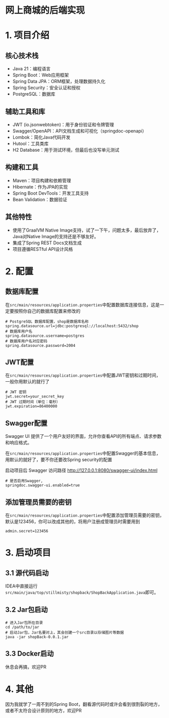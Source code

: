 # 网上商城的后端实现

# 1. 项目介绍

## 核心技术栈

* Java 21：编程语言
* Spring Boot：Web应用框架
* Spring Data JPA：ORM框架，处理数据持久化
* Spring Security：安全认证和授权
* PostgreSQL：数据库

## 辅助工具和库

* JWT (io.jsonwebtoken)：用于身份验证和令牌管理
* Swagger/OpenAPI：API文档生成和可视化（springdoc-openapi）
* Lombok：简化Java代码开发
* Hutool：工具类库
* H2 Database：用于测试环境，但最后也没写单元测试

## 构建和工具

* Maven：项目构建和依赖管理
* Hibernate：作为JPA的实现
* Spring Boot DevTools：开发工具支持
* Bean Validation：数据验证

## 其他特性

* 使用了GraalVM Native Image支持，试了一下午，问题太多，最后放弃了，Java对Native Image的支持还是不够友好。
* 集成了Spring REST Docs文档生成
* 项目遵循RESTful API设计风格

# 2. 配置

## 数据库配置

在`src/main/resources/application.properties`中配置数据库连接信息，这是一定要按照你自己的数据库配置来修改的

``` text
# PostgreSQL 数据库配置，shop是数据库名称
spring.datasource.url=jdbc:postgresql://localhost:5432/shop
# 数据库用户名
spring.datasource.username=postgres
# 数据库用户名对应密码
spring.datasource.password=2004
```

## JWT配置

在`src/main/resources/application.properties`中配置JWT密钥和过期时间，一般你用默认的就行了

``` text
# JWT 密钥
jwt.secret=your_secret_key
# JWT 过期时间（单位：毫秒）
jwt.expiration=86400000
```

## Swagger配置

Swagger UI 提供了一个用户友好的界面，允许你查看API的所有端点、请求参数和响应格式。

在`src/main/resources/application.properties`中配置Swagger的基本信息，用默认的就好了，要不你还要改Spring security的配置

启动项目后 Swagger 访问路径 http://127.0.0.1:8080/swagger-ui/index.html

``` text
# 是否启用Swagger,
springdoc.swagger-ui.enabled=true
```

## 添加管理员需要的密钥

在`src/main/resources/application.properties`中配置添加管理员需要的密钥，默认是123456，你可以改成其他的，将用户注册成管理员时需要用到

``` text
admin.secret=123456
```

# 3. 启动项目

## 3.1 源代码启动

IDEA中直接运行`src/main/java/top/stillmisty/shopback/ShopBackApplication.java`即可。

## 3.2 Jar包启动

``` shell
# 进入Jar包所在目录
cd /path/to/jar
# 启动Jar包，Jar名要对上，其会创建一个src目录以存储图片等数据
java -jar shopBack-0.0.1.jar
```

## 3.3 Docker启动

休息会再搞，欢迎PR

# 4. 其他

因为我就学了一周不到的Spring Boot，翻看源代码时或许会看到很割裂的地方，或者不太符合设计原则的地方，欢迎PR